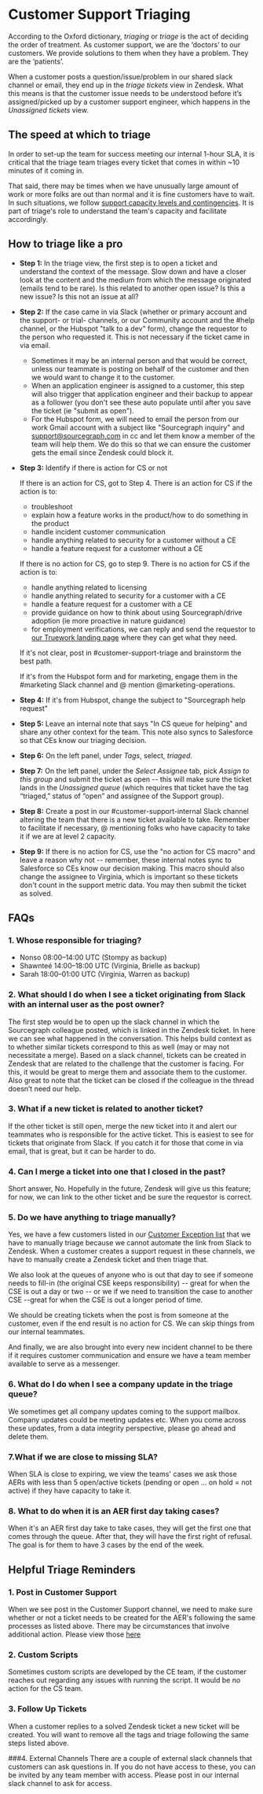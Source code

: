 # Customer Support Triaging

According to the Oxford dictionary, _triaging_ or _triage_ is the act of deciding the order of treatment. As customer support, we are the ‘doctors’ to our customers. We provide solutions to them when they have a problem. They are the ‘patients’.

When a customer posts a question/issue/problem in our shared slack channel or email, they end up in the _triage tickets_ view in Zendesk.
What this means is that the customer issue needs to be understood before it’s assigned/picked up by a customer support engineer, which happens in the _Unassigned tickets_ view.

## The speed at which to triage

In order to set-up the team for success meeting our internal 1-hour SLA, it is critical that the triage team triages every ticket that comes in within ~10 minutes of it coming in.

That said, there may be times when we have unusually large amount of work or more folks are out than normal and it is fine customers have to wait. In such situations, we follow [support capacity levels and contingencies](support-capacity-levels-and-contingencies.md). It is part of triage's role to understand the team's capacity and facilitate accordingly.

## How to triage like a pro

- **Step 1:** In the triage view, the first step is to open a ticket and understand the context of the message. Slow down and have a closer look at the content and the medium from which the message originated (emails tend to be rare). Is this related to another open issue? Is this a new issue? Is this not an issue at all?

- **Step 2:** If the case came in via Slack (whether or primary account and the support- or trial- channels, or our Community account and the #help channel, or the Hubspot "talk to a dev" form), change the requestor to the person who requested it. This is not necessary if the ticket came in via email.

  - Sometimes it may be an internal person and that would be correct, unless our teammate is posting on behalf of the customer and then we would want to change it to the customer.
  - When an application engineer is assigned to a customer, this step will also trigger that application engineer and their backup to appear as a follower (you don't see these auto populate until after you save the ticket (ie "submit as open").
  - For the Hubspot form, we will need to email the person from our work Gmail account with a subject like "Sourcegraph inquiry" and support@sourcegraph.com in cc and let them know a member of the team will help them. We do this so that we can ensure the customer gets the email since Zendesk could block it.

- **Step 3:** Identify if there is action for CS or not

  If there is an action for CS, got to Step 4. There is an action for CS if the action is to:

  - troubleshoot
  - explain how a feature works in the product/how to do something in the product
  - handle incident customer communication
  - handle anything related to security for a customer without a CE
  - handle a feature request for a customer without a CE

  If there is no action for CS, go to step 9. There is no action for CS if the action is to:

  - handle anything related to licensing
  - handle anything related to security for a customer with a CE
  - handle a feature request for a customer with a CE
  - provide guidance on how to think about using Sourcegraph/drive adoption (ie more proactive in nature guidance)
  - for employment verifications, we can reply and send the requestor to [our Truework landing page](https://www.truework.com/verifications/sourcegraph-employment-verification/) where they can get what they need.

  If it's not clear, post in #customer-support-triage and brainstorm the best path.

  If it's from the Hubspot form and for marketing, engage them in the #marketing Slack channel and @ mention @marketing-operations.

- **Step 4:** If it's from Hubspot, change the subject to "Sourcegraph help request"

- **Step 5:** Leave an internal note that says "In CS queue for helping" and share any other context for the team. This note also syncs to Salesforce so that CEs know our triaging decision.

- **Step 6:** On the left panel, under _Tags_, select, _triaged_.

- **Step 7:** On the left panel, under the _Select Assignee_ tab, pick _Assign to this group_ and submit the ticket as open -- this will make sure the ticket lands in the _Unassigned queue_ (which requires that ticket have the tag “triaged,” status of “open” and assignee of the Support group).

- **Step 8:** Create a post in our #customer-support-internal Slack channel altering the team that there is a new ticket available to take. Remember to facilitate if necessary, @ mentioning folks who have capacity to take it if we are at level 2 capacity.

- **Step 9:** If there is no action for CS, use the "no action for CS macro" and leave a reason why not -- remember, these internal notes sync to Salesforce so CEs know our decision making. This macro should also change the assignee to Virginia, which is important so these tickets don't count in the support metric data. You may then submit the ticket as solved.

## FAQs

### 1. Whose responsible for triaging?

- Nonso 08:00–14:00 UTC (Stompy as backup)
- Shawnteé 14:00–18:00 UTC (Virginia, Brielle as backup)
- Sarah 18:00–01:00 UTC (Virginia, Warren as backup)

### 2. What should I do when I see a ticket originating from Slack with an internal user as the post owner?

The first step would be to open up the slack channel in which the Sourcegraph colleague posted, which is linked in the Zendesk ticket. In here we can see what happened in the conversation. This helps build context as to whether similar tickets correspond to this as well (may or may not necessitate a merge). Based on a slack channel, tickets can be created in Zendesk that are related to the challenge that the customer is facing. For this, it would be great to merge them and associate them to the customer. Also great to note that the ticket can be closed if the colleague in the thread doesn’t need our help.

### 3. What if a new ticket is related to another ticket?

If the other ticket is still open, merge the new ticket into it and alert our teammates who is responsible for the active ticket. This is easiest to see for tickets that originate from Slack. If you catch it for those that come in via email, that is great, but it can be harder to do.

### 4. Can I merge a ticket into one that I closed in the past?

Short answer, No. Hopefully in the future, Zendesk will give us this feature; for now, we can link to the other ticket and be sure the requestor is correct.

### 5. Do we have anything to triage manually?

Yes, we have a few customers listed in our [Customer Exception list](customer-exceptions.md) that we have to manually triage because we cannot automate the link from Slack to Zendesk. When a customer creates a support request in these channels, we have to manually create a Zendesk ticket and then triage that.

We also look at the queues of anyone who is out that day to see if someone needs to fill-in (the original CSE keeps responsibility) -- great for when the CSE is out a day or two -- or we if we need to transition the case to another CSE --great for when the CSE is out a longer period of time.

We should be creating tickets when the post is from someone at the customer, even if the end result is no action for CS. We can skip things from our internal teammates.

And finally, we are also brought into every new incident channel to be there if it requires customer communication and ensure we have a team member available to serve as a messenger.

### 6. What do I do when I see a company update in the triage queue?

We sometimes get all company updates coming to the support mailbox. Company updates could be meeting updates etc. When you come across these updates, from a data integrity perspective, please go ahead and delete them.

### 7.What if we are close to missing SLA?

When SLA is close to expiring, we view the teams' cases we ask those AERs with less than 5 open/active tickets (pending or open ... on hold = not active) if they have capacity to take it.

### 8. What to do when it is an AER first day taking cases?

When it's an AER first day take to take cases, they will get the first one that comes through the queue. After that, they will have the first right of refusal. The goal is for them to have 3 cases by the end of the week.

## Helpful Triage Reminders

### 1. Post in Customer Support

When we see post in the Customer Support channel, we need to make sure whether or not a ticket needs to be created for the AER's following the same processes as listed above. There may be circumstances that involve additional action. Please view those [here](customer-exceptions.md)

### 2. Custom Scripts

Sometimes custom scripts are developed by the CE team, if the customer reaches out regarding any issues with running the script. It would be no action for the CS team.

### 3. Follow Up Tickets

When a customer replies to a solved Zendesk ticket a new ticket will be created. You will want to remove all the tags and triage following the same steps listed above.

###4. External Channels
There are a couple of external slack channels that customers can ask questions in. If you do not have access to these, you can be invited by any team member with access. Please post in our internal slack channel to ask for access.
